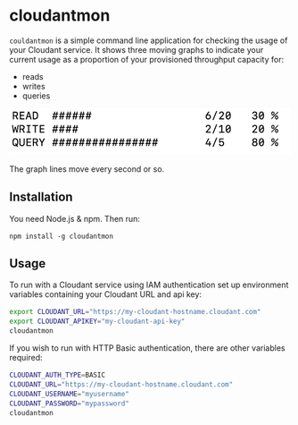# cloudantmon

`couldantmon` is a simple command line application for checking the usage of your Cloudant service. It shows three moving graphs to indicate your current usage as a proportion of your provisioned throughput capacity for:

- reads
- writes
- queries

![screenshot](screenshot.png)

The graph lines move every second or so.

## Installation

You need Node.js & npm. Then run:

```
npm install -g cloudantmon
```

## Usage
To run with a Cloudant service using IAM authentication set up environment variables containing your Cloudant URL and api key:

```sh
export CLOUDANT_URL="https://my-cloudant-hostname.cloudant.com"
export CLOUDANT_APIKEY="my-cloudant-api-key"
cloudantmon
```

If you wish to run with HTTP Basic authentication, there are other variables required:

```sh
CLOUDANT_AUTH_TYPE=BASIC
CLOUDANT_URL="https://my-cloudant-hostname.cloudant.com"
CLOUDANT_USERNAME="myusername"
CLOUDANT_PASSWORD="mypassword"
cloudantmon
```

